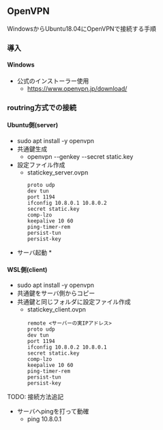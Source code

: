 ## OpenVPN

WindowsからUbuntu18.04にOpenVPNで接続する手順

### 導入

#### Windows

* 公式のインストーラー使用
  * https://www.openvpn.jp/download/

### routring方式での接続

#### Ubuntu側(server)

* sudo apt install -y openvpn
* 共通鍵生成
  * openvpn --genkey --secret static.key
* 設定ファイル作成
  * statickey_server.ovpn
    ```
    proto udp
    dev tun
    port 1194
    ifconfig 10.8.0.1 10.8.0.2
    secret static.key
    comp-lzo
    keepalive 10 60
    ping-timer-rem
    persist-tun
    persist-key
    ```
* サーバ起動
  * 

#### WSL側(client)

* sudo apt install -y openvpn
* 共通鍵をサーバ側からコピー
* 共通鍵と同じフォルダに設定ファイル作成
  * statickey_client.ovpn
    ```
    remote <サーバーの実IPアドレス>
    proto udp
    dev tun
    port 1194
    ifconfig 10.8.0.2 10.8.0.1
    secret static.key
    comp-lzo
    keepalive 10 60
    ping-timer-rem
    persist-tun
    persist-key
    ```
TODO: 接続方法追記
* サーバへpingを打って動確
  * ping 10.8.0.1